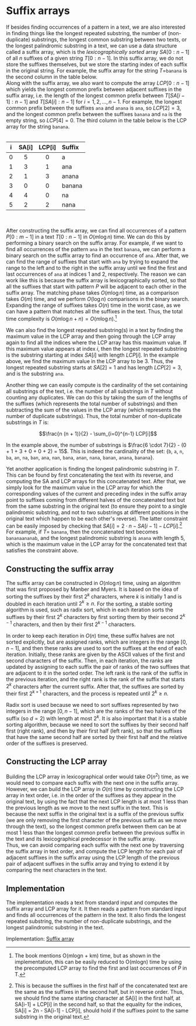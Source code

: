 # Suffix arrays

If besides finding occurrences of a pattern in a text, we are also interested in finding things like the longest repeated substring, the number of (non-duplicate) substrings, the longest common substring between two texts, or the longest palindromic substring in a text, we can use a data structure called a suffix array, which is the *lexicographically sorted* array $SA[0:n-1]$ of all $n$ suffixes of a given string $T[0:n-1]$. In this suffix array, we do not store the suffixes themselves, but we store the starting index of each suffix in the original string. For example, the suffix array for the string $T=$`banana` is the second column in the table below.  
Along with the suffix array, we also want to compute the array $LCP[0:n-1]$ which yields the longest common prefix between adjacent suffixes in the suffix array, i.e. the length of the longest common prefix between $T[SA[i-1]:n-1]$ and $T[SA[i]:n-1]$ for $i=1,2,\ldots,n-1$. For example, the longest common prefix between the suffixes `ana` and `anana` is `ana`, so $LCP[2]=3$, and the longest common prefix between the suffixes `banana` and `na` is the empty string, so $LCP[4]=0$. The third column in the table below is the LCP array for the string `banana`.  
&nbsp;
<div align="center">

i      | SA[i] | LCP[i] | Suffix |
-------|:-----:|:------:|:-------|
0      | 5     | 0      | a      |
1      | 3     | 1      | ana    |
2      | 1     | 3      | anana  |
3      | 0     | 0      | banana |
4      | 4     | 0      | na     |
5      | 2     | 2      | nana   |

</div>
&nbsp;

After constructing the suffix array, we can find all occurrences of a pattern $P[0:m-1]$ in a text $T[0:n-1]$ in $O(m \log n)$ time. We can do this by performing a binary search on the suffix array. For example, if we want to find all occurrences of the pattern `ana` in the text `banana`, we can perform a binary search on the suffix array to find an occurrence of `ana`. After that, we can find the range of suffixes that start with `ana` by trying to expand the range to the left and to the right in the suffix array until we find the first and last occurrences of `ana` at indices 1 and 2, respectively. The reason we can work like this is because the suffix array is lexicographically sorted, so that all the suffixes that start with  pattern $P$ will be adjacent to each other in the suffix array. The matching phase takes $O(m\log n)$ time, as a comparison takes $O(m)$ time, and we perform $O(\log n)$ comparisons in the binary search. Expanding the range of suffixes takes $O(n)$ time in the worst case, as we can have a pattern that matches all the suffixes in the text. Thus, the total time complexity is $O(m\log n + n) = O(m\log n)$.[^1]

[^1]: The book mentions O(mlogn + km) time, but as shown in the implementation, this can be easily reduced to O(mlogn) time by using the precomputed LCP array to find the first and last occurrences of P in T.

We can also find the longest repeated substring(s) in a text by finding the maximum value in the LCP array and then going through the LCP array again to find all the indices where the LCP array has this maximum value. If this maximum value appears at index $i$, then the longest repeated substring is the substring starting at index $SA[i]$ with length $LCP[i]$. In the example above, we find the maximum value in the LCP array to be 3. Thus, the longest repeated substring starts at $SA[2] = 1$ and has length $LCP[2] = 3$, and is the substring `ana`.

Another thing we can easily compute is the cardinality of the set containing all substrings of the text, i.e. the number of all substrings in $T$ without counting any duplicates. We can do this by taking the sum of the lengths of the suffixes (which represents the total number of substrings) and then subtracting the sum of the values in the LCP array (which represents the number of duplicate substrings). Thus, the total number of non-duplicate substrings in $T$ is:

$$\frac{n (n + 1)}{2}  - \sum_{i=0}^{n-1} LCP[i]$$

In the example above, the number of substrings is $\frac{6 \cdot 7}{2} - (0 + 1 + 3 + 0 + 0 + 2) = 15$. This is indeed the cardinality of the set: {`b`, `a`, `n`, `ba`, `an`, `na`, `ban`, `ana`, `nan`, `bana`, `anan`, `nana`, `banan`, `anana`, `banana`}.  

Yet another application is finding the longest palindromic substring in $T$. This can be found by first concatenating the text with its reverse, and computing the SA and LCP arrays for this concatenated text. After that, we simply look for the maximum value in the LCP array for which the corresponding values of the current and preceding index in the suffix array point to suffixes coming from different halves of the concatenated text but from the same substring in the original text (to ensure they point to a single palindromic substring, and not to two substrings at different positions in the original text which happen to be each other's reverse). The latter constraint can be easily imposed by checking that $SA[i] = 2\cdot n - SA[i-1] - LCP[i]$.[^2] For example, if $T =$ `banana`, then the concatenated text becomes `bananaananab`, and the longest palindromic substring is `anana` with length 5, which is the maximum value in the LCP array for the concatenated text that satisfies the constraint above.

[^2]: This is because the suffixes in the first half of the concatenated text are the same as the suffixes in the second half, but in reverse order. Thus, we should find the same starting character at SA[i] in the first half, at SA[i-1] + LCP[i] in the second half, so that the equality for the indices, SA[i] = 2n - SA[i-1] - LCP[i], should hold if the suffixes point to the same substring in the original text.

## Constructing the suffix array

The suffix array can be constructed in $O(n\log n)$ time, using an algorithm that was first proposed by Manber and Myers. It is based on the idea of sorting the suffixes by their first $2^k$ characters, where $k$ is initially 1 and is doubled in each iteration until $2^k \geq n$. For the sorting, a stable sorting algorithm is used, such as radix sort, which in each iteration sorts the suffixes by their first $2^k$ characters by first sorting them by their second $2^{k-1}$ characters, and then by their first $2^{k-1}$ characters.

In order to keep each iteration in $O(n)$ time, these suffix halves are not sorted explicitly, but are assigned ranks, which are integers in the range $[0, n-1]$, and then these ranks are used to sort the suffixes at the end of each iteration. Initially, these ranks are given by the ASCII values of the first and second characters of the suffix. Then, in each iteration, the ranks are updated by assigning to each suffix the pair of ranks of the two suffixes that are adjacent to it in the sorted order. The left rank is the rank of the suffix in the previous iteration, and the right rank is the rank of the suffix that starts $2^k$ characters after the current suffix. After that, the suffixes are sorted by their first $2^{k+1}$ characters, and the process is repeated until $2^k \geq n$.

Radix sort is used because we need to sort suffixes represented by two integers in the range $[0, n-1]$, which are the ranks of the two halves of the suffix (so $d=2$) with length at most $2^k$. It is also important that it is a stable sorting algorithm, because we need to sort the suffixes by their second half first (right rank), and then by their first half (left rank), so that the suffixes that have the same second half are sorted by their first half and the relative order of the suffixes is preserved.

## Constructing the LCP array

Building the LCP array in lexicographical order would take $O(n^2)$ time, as we would need to compare each suffix with the next one in the suffix array. However, we can build the LCP array in $O(n)$ time by constructing the LCP array in text order, i.e. in the order of the suffixes as they appear in the original text, by using the fact that the next LCP length is at most 1 less than the previous length as we move to the next suffix in the text. This is because the next suffix in the original text is a suffix of the previous suffix (we are only removing the first character of the previous suffix as we move through the text), so the longest common prefix between them can be at most 1 less than the longest common prefix between the previous suffix in the text and its lexicographical predecessor in the suffix array.  
Thus, we can avoid comparing each suffix with the next one by traversing the suffix array in text order, and compute the LCP length for each pair of adjacent suffixes in the suffix array using the LCP length of the previous pair of adjacent suffixes in the suffix array and trying to extend it by comparing the next characters in the text.

## Implementation

The implementation reads a text from standard input and computes the suffix array and LCP array for it. It then reads a pattern from standard input and finds all occurrences of the pattern in the text. It also finds the longest repeated substring, the number of non-duplicate substrings, and the longest palindromic substring in the text.

Implementation: [Suffix array](https://github.com/pl3onasm/CLRS/blob/main/algorithms/string-matching/suffix-arrays/sa.c)
